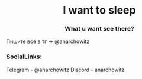 <h1 align="center">I want to sleep </h1>
<h3 align="center">What u want see there?</h3>

Пишите всё в тг -> @anarchowitz


<h3 align="left">SocialLinks:</h3>
Telegram - @anarchowitz
Discord - anarchowitz
<p align="left">
</p>
